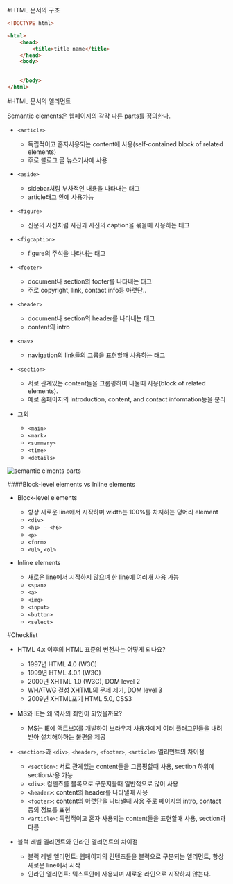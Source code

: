 #HTML 문서의 구조

```html
<!DOCTYPE html>

<html>
	<head>
		<title>title name</title>
	</head>
	<body>
		

	</body>
</html>
```

#HTML 문서의 엘리먼트

Semantic elements은 웹페이지의 각각 다른 parts를 정의한다.

* `<article>`
	* 독립적이고 혼자사용되는 content에 사용(self-contained block of related elements)
	* 주로 블로그 글 뉴스기사에 사용

* `<aside>`
	* sidebar처럼 부차적인 내용을 나타내는 태그
	* article태그 안에 사용가능

* `<figure>`
	* 신문의 사진처럼 사진과 사진의 caption을 묶을때 사용하는 태그

* `<figcaption>`
	* figure의 주석을 나타내는 태그

* `<footer>`
	* document나 section의 footer를 나타내는 태그
	* 주로 copyright, link, contact info등 아랫단..

* `<header>`
	* document나 section의 header를 나타내는 태그
	* content의 intro

* `<nav>`
	* navigation의 link들의 그룹을 표현할때 사용하는 태그

* `<section>`
	* 서로 관계있는 content들을 그룹핑하여 나눌때 사용(block of related elements).
	* 예로 홈페이지의 introduction, content, and contact information등을 분리

* 그외
	* `<main>`
	* `<mark>`
	* `<summary>`
	* `<time>`
	* `<details>`

		
![semantic elments parts](http://www.w3schools.com/html/img_sem_elements.gif)


####Block-level elements vs Inline elements
* Block-level elements
	* 항상 새로운 line에서 시작하며 width는 100%를 차지하는 덩어리 element
	* `<div>`
	* `<h1> - <h6>`
	* `<p>`
	* `<form>`
	* `<ul>`, `<ol>`
	
* Inline elements
	* 새로운 line에서 시작하지 않으며 한 line에 여러개 사용 가능
	* `<span>`
	* `<a>`
	* `<img>`
	* `<input>`
	* `<button>`
	* `<select>`


#Checklist

* HTML 4.x 이후의 HTML 표준의 변천사는 어떻게 되나요?
    * 1997년 HTML 4.0 (W3C)
    * 1999년 HTML 4.0.1 (W3C)
    * 2000년 XHTML 1.0 (W3C), DOM level 2
    * WHATWG 결성 XHTML의 문제 제기, DOM level 3
    * 2009년 XHTML포기 HTML 5.0, CSS3
* MS와 IE는 왜 역사의 죄인이 되었을까요?
    * MS는 IE에 액트브X를 개발하여 브라우저 사용자에게 여러 플러그인들을 내려받아 설치해야하는 불편을 제공 
* `<section>`과 `<div>`, `<header>`, `<footer>`, `<article>` 엘리먼트의 차이점
    * `<section>`: 서로 관계있는 content들을 그룹핑할때 사용, section 하위에 section사용 가능 
    * `<div>`: 컴텐츠를 블록으로 구분지을때 일반적으로 많이 사용
    * `<header>`: content의 header를 나타낼때 사용
    * `<footer>`: content의 아랫단을 나타낼때 사용 주로 페이지의 intro, contact등의 정보를 표현
    * `<article>`: 독립적이고 혼자 사용되는 content들을 표현할때 사용, section과 다름
    
* 블럭 레벨 엘리먼트와 인라인 엘리먼트의 차이점
    * 블럭 레벨 엘리먼트: 웹페이지의 컨텐츠들을 블럭으로 구분되는 엘리먼트, 항상 새로운 line에서 시작
    * 인라인 엘리먼트: 텍스트안에 사용되며 새로운 라인으로 시작하지 않는다.